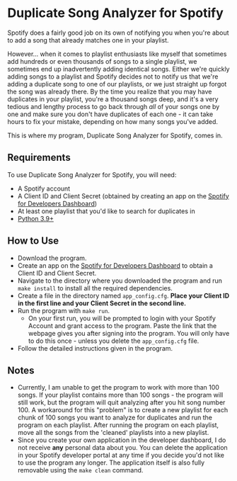 # Duplicate Song Analyzer for Spotify

Spotify does a fairly good job on its own of notifying you when you're about to add a song that already matches one in your playlist.

However... when it comes to playlist enthusiasts like myself that sometimes add hundreds or even thousands of songs to a single playlist, we sometimes end up inadvertently adding identical songs. Either we're quickly adding songs to a playlist and Spotify decides not to notify us that we're adding a duplicate song to one of our playlists, or we just straight up forgot the song was already there. By the time you realize that you may have duplicates in your playlist, you're a thousand songs deep, and it's a very tedious and lengthy process to go back through *all* of your songs one by one and make sure you don't have duplicates of each one - it can take hours to fix your mistake, depending on how many songs you've added.

This is where my program, Duplicate Song Analyzer for Spotify, comes in.

## Requirements
To use Duplicate Song Analyzer for Spotify, you will need:
- A Spotify account
- A Client ID and Client Secret (obtained by creating an app on the [Spotify for Developers Dashboard](https://developer.spotify.com/dashboard))
- At least one playlist that you'd like to search for duplicates in
- [Python 3.9+](https://www.python.org/downloads/)

## How to Use
- Download the program.
- Create an app on the [Spotify for Developers Dashboard](https://developer.spotify.com/dashboard) to obtain a Client ID and Client Secret.
- Navigate to the directory where you downloaded the program and run ```make install``` to install all the required dependencies.
- Create a file in the directory named ```app_config.cfg```. **Place your Client ID in the first line and your Client Secret in the second line.**
- Run the program with ```make run```.
  - On your first run, you will be prompted to login with your Spotify Account and grant access to the program. Paste the link that the webpage gives you after signing into the program. You will only have to do this once - unless you delete the ```app_config.cfg``` file.
- Follow the detailed instructions given in the program.

## Notes
- Currently, I am unable to get the program to work with more than 100 songs. If your playlist contains more than 100 songs - the program will still work, but the program will quit analyzing after you hit song number 100. A workaround for this "problem" is to create a new playlist for each chunk of 100 songs you want to analyze for duplicates and run the program on each playlist. After running the program on each playlist, move all the songs from the 'cleaned' playlists into a new playlist.
- Since you create your own application in the developer dashboard, I do not receive **any** personal data about you. You can delete the application in your Spotify developer portal at any time if you decide you'd not like to use the program any longer. The application itself is also fully removable using the ```make clean``` command.

